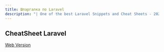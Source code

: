 ```yaml
---
title: Шпаргалка по Laravel
description: "| One of the best Laravel Snippets and Cheat Sheets - 2021 Edition"
---
```


## CheatSheet Laravel

[Web Version](https://learninglaravel.net/cheatsheet/)
